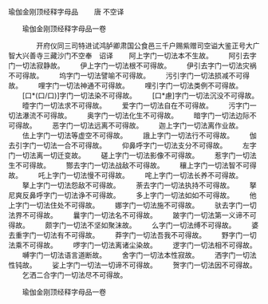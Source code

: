   瑜伽金刚顶经释字母品
　　唐 不空译




　　瑜伽金刚顶经释字母品一卷

　　　　开府仪同三司特进试鸿胪卿肃国公食邑三千户赐紫赠司空谥大鉴正号大广智大兴善寺三藏沙门不空奉　诏译
　　阿上字门一切法本不生故。
　　阿引去字门一切法寂静故。
　　伊上字门一切法根不可得故。
　　伊引去字门一切法灾祸不可得故。
　　坞字门一切法譬喻不可得故。
　　污引字门一切法损减不可得故。
　　哩字门一切法神通不可得故。
　　哩引字门一切法类例不可得故。
　　[口*(口/口)]字门一切法染不可得故。
　　[口*慮]字门一切法沉没不可得故。
　　曀字门一切法求不可得故。
　　爱字门一切法自在不可得故。
　　污字门一切法瀑流不可得故。
　　奥字门一切法化生不可得故。
　　暗字门一切法边际不可得故。
　　恶字门一切法远离不可得故。
　　迦上字门一切法离作业故。
　　佉上字门一切法等虚空不可得故。
　　誐上字门一切法行不可得故。
　　伽去引字门一切法一合不可得故。
　　仰鼻呼字门一切法支分不可得故。
　　左字门一切法离一切迁变故。
　　磋上字门一切法影像不可得故。
　　惹字门一切法生不可得故。
　　酂去字门一切法战敌不可得故。
　　穰上字门一切法智不可得故。
　　吒上字门一切法慢不可得故。
　　咤上字门一切法长养不可得故。
　　拏上字门一切法怨敌不可得故。
　　荼去字门一切法执持不可得故。
　　拏尼爽反鼻呼字门一切法诤不可得故。
　　多上字门一切法如如不可得故。
　　他上字门一切法住处不可得故。
　　娜字门一切法施不可得故。
　　驮去字门一切法界不可得故。
　　曩字门一切法名不可得故。
　　跛字门一切法第一义谛不可得故。
　　颇字门一切法不坚如聚沫故。
　　么字门一切法缚不可得故。
　　婆去重字门一切法有不可得故。
　　莽字门一切法吾我不可得故。
　　野字门一切法乘不可得故。
　　啰字门一切法离诸尘染故。
　　逻字门一切法相不可得故。
　　嚩字门一切法语言道断故。
　　舍字门一切法本性寂故。
　　洒字门一切法性钝故。
　　娑上字门一切法一切谛不可得故。
　　贺字门一切法因不可得故。
　　乞洒二合字门一切法尽不可得故。

　　瑜伽金刚顶经释字母品一卷


